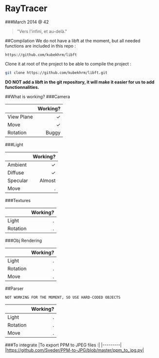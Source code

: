 RayTracer
=========
###March 2014 @ 42
> "Vers l'infini, et au-delà."

##Compilation
We do not have a libft at the moment, but all needed functions are included in this repo :
```
https://github.com/kubekhrm/libft
```
Clone it at root of the project to be able to compile the project :
```sh
git clone https://github.com/kubekhrm/libft.git
```
**DO NOT add a libft in the git repository, it will make it easier for us to add functionnalities.**

##What is working?
###Camera

||Working?|
|----|------:|
|View Plane|✓|
|Move|✓|
|Rotation|Buggy|

###Light

||Working?|
|----|------:|
|Ambient|✓|
|Diffuse|✓|
|Specular|Almost|
|Move|.|

###Textures

||Working?|
|----|------:|
|Light|.|
|Rotation|.|

###Obj Rendering

||Working?|
|----|------:|
|Light|.|
|Rotation|.|
|Move|.|

##Parser
```
NOT WORKING FOR THE MOMENT, SO USE HARD-CODED OBJECTS
```
||Working?|
|----|------:|
|Light|.|
|Rotation|.|
|Move|.|


###To integrate
|To export PPM to JPEG files :|
|---------|
|https://github.com/Sveder/PPM-to-JPG/blob/master/ppm_to_jpg.py|

